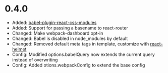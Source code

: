 # 0.4.0

* Added: [babel-plugin-react-css-modules](https://github.com/gajus/babel-plugin-react-css-modules)
* Added: Support for passing a basename to react-router
* Changed: Make webpack-dashboard opt-in
* Changed: Babel is disabled in node_modules by default
* Changed: Removed default meta tags in template, customize with [react-helmet](https://github.com/nfl/react-helmet)
* Config: Modified options.babelQuery now extends the current query instead of overwriting
* Config: Added otions.webpackConfig to extend the base config
